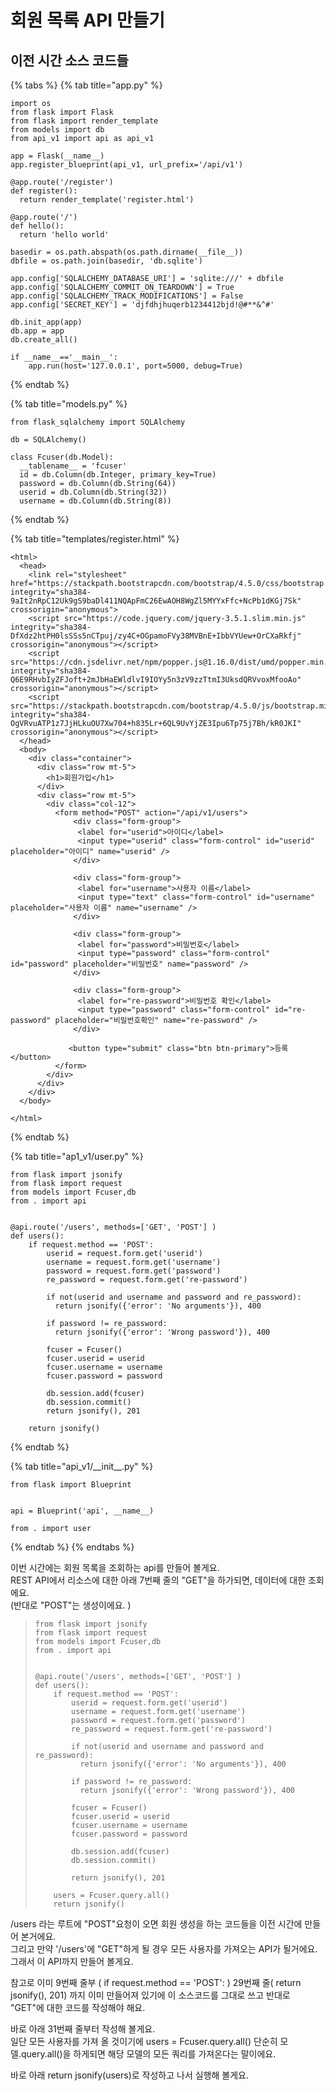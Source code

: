 # 회원 목록 API 만들기

## 이전 시간 소스 코드들 

{% tabs %}
{% tab title="app.py" %}
```text
import os 
from flask import Flask
from flask import render_template
from models import db
from api_v1 import api as api_v1

app = Flask(__name__)
app.register_blueprint(api_v1, url_prefix='/api/v1')

@app.route('/register')
def register():
  return render_template('register.html')

@app.route('/')
def hello():
  return 'hello world'

basedir = os.path.abspath(os.path.dirname(__file__))
dbfile = os.path.join(basedir, 'db.sqlite')

app.config['SQLALCHEMY_DATABASE_URI'] = 'sqlite:///' + dbfile
app.config['SQLALCHEMY_COMMIT_ON_TEARDOWN'] = True
app.config['SQLALCHEMY_TRACK_MODIFICATIONS'] = False
app.config['SECRET_KEY'] = 'djfdhjhuqerb1234412bjd!@#**&^#' 

db.init_app(app)
db.app = app
db.create_all()

if __name__=='__main__':
    app.run(host='127.0.0.1', port=5000, debug=True)
```
{% endtab %}

{% tab title="models.py" %}
```
from flask_sqlalchemy import SQLAlchemy 

db = SQLAlchemy()

class Fcuser(db.Model):
  __tablename__ = 'fcuser'
  id = db.Column(db.Integer, primary_key=True)
  password = db.Column(db.String(64))
  userid = db.Column(db.String(32))
  username = db.Column(db.String(8))
```
{% endtab %}

{% tab title="templates/register.html" %}
```
<html> 
  <head>
    <link rel="stylesheet" href="https://stackpath.bootstrapcdn.com/bootstrap/4.5.0/css/bootstrap.min.css" integrity="sha384-9aIt2nRpC12Uk9gS9baDl411NQApFmC26EwAOH8WgZl5MYYxFfc+NcPb1dKGj7Sk" crossorigin="anonymous">
    <script src="https://code.jquery.com/jquery-3.5.1.slim.min.js" integrity="sha384-DfXdz2htPH0lsSSs5nCTpuj/zy4C+OGpamoFVy38MVBnE+IbbVYUew+OrCXaRkfj" crossorigin="anonymous"></script>
    <script src="https://cdn.jsdelivr.net/npm/popper.js@1.16.0/dist/umd/popper.min.js" integrity="sha384-Q6E9RHvbIyZFJoft+2mJbHaEWldlvI9IOYy5n3zV9zzTtmI3UksdQRVvoxMfooAo" crossorigin="anonymous"></script>
    <script src="https://stackpath.bootstrapcdn.com/bootstrap/4.5.0/js/bootstrap.min.js" integrity="sha384-OgVRvuATP1z7JjHLkuOU7Xw704+h835Lr+6QL9UvYjZE3Ipu6Tp75j7Bh/kR0JKI" crossorigin="anonymous"></script>
  </head>
  <body>
    <div class="container">
      <div class="row mt-5">
        <h1>회원가입</h1>
      </div>
      <div class="row mt-5">
        <div class="col-12">
          <form method="POST" action="/api/v1/users">
              <div class="form-group">
               <label for="userid">아이디</label>
               <input type="userid" class="form-control" id="userid" placeholder="아이디" name="userid" />
              </div>

              <div class="form-group">
               <label for="username">사용자 이름</label>
               <input type="text" class="form-control" id="username" placeholder="사용자 이름" name="username" />
              </div>

              <div class="form-group">
               <label for="password">비밀번호</label>
               <input type="password" class="form-control" id="password" placeholder="비밀번호" name="password" />
              </div>

              <div class="form-group">
               <label for="re-password">비밀번호 확인</label>
               <input type="password" class="form-control" id="re-password" placeholder="비밀번호확인" name="re-password" />
              </div>

             <button type="submit" class="btn btn-primary">등록</button>
          </form>
        </div>
      </div>
    </div>
  </body>

</html>
```
{% endtab %}

{% tab title="ap1\_v1/user.py" %}
```
from flask import jsonify
from flask import request
from models import Fcuser,db
from . import api


@api.route('/users', methods=['GET', 'POST'] ) 
def users():
    if request.method == 'POST':
        userid = request.form.get('userid')
        username = request.form.get('username')
        password = request.form.get('password')
        re_password = request.form.get('re-password')

        if not(userid and username and password and re_password):
          return jsonify({'error': 'No arguments'}), 400
        
        if password != re_password: 
          return jsonify({'error': 'Wrong password'}), 400

        fcuser = Fcuser()
        fcuser.userid = userid
        fcuser.username = username
        fcuser.password = password

        db.session.add(fcuser)
        db.session.commit()
        return jsonify(), 201

    return jsonify()
```
{% endtab %}

{% tab title="api\_v1/\_\_init\_\_.py" %}
```
from flask import Blueprint


api = Blueprint('api', __name__)

from . import user
```
{% endtab %}
{% endtabs %}

이번 시간에는 회원 목록을 조회하는 api를 만들어 볼게요.   
REST API에서 리소스에 대한  아래 7번째 줄의 "GET"을 하가되면, 데이터에 대한 조회에요.  
\(반대로 "POST"는 생성이에요. \) 

> ```
> from flask import jsonify
> from flask import request
> from models import Fcuser,db
> from . import api
>
>
> @api.route('/users', methods=['GET', 'POST'] ) 
> def users():
>     if request.method == 'POST':
>         userid = request.form.get('userid')
>         username = request.form.get('username')
>         password = request.form.get('password')
>         re_password = request.form.get('re-password')
>
>         if not(userid and username and password and re_password):
>           return jsonify({'error': 'No arguments'}), 400
>         
>         if password != re_password: 
>           return jsonify({'error': 'Wrong password'}), 400
>
>         fcuser = Fcuser()
>         fcuser.userid = userid
>         fcuser.username = username
>         fcuser.password = password
>
>         db.session.add(fcuser)
>         db.session.commit()
>         
>         return jsonify(), 201
>
>     users = Fcuser.query.all()
>     return jsonify()
> ```

/users 라는 루트에 "POST"요청이 오면 회원 생성을 하는 코드들을 이전 시간에 만들어 본거에요.   
그리고 만약 '/users'에 "GET"하게 될 경우 모든 사용자를 가져오는 API가 될거에요. 그래서 이 API까지 만들어 볼게요.   
  
참고로 이미 9번째 줄부 \( if request.method == 'POST': \) 29번째 줄\( return jsonify\(\), 201\) 까지 이미 만들어져 있기에 이 소스코드를 그대로 쓰고 반대로 "GET"에 대한 코드를 작성해야 해요.   
  
바로 아래 31번째 줄부터 작성해 볼게요.   
일단 모든 사용자를 가져 올 것이기에 users = Fcuser.query.all\(\) 단순히 모델.query.all\(\)을 하게되면 해당 모델의 모든 쿼리를 가져온다는 말이에요.   
  
바로 아래 return jsonify\(users\)로 작성하고 나서 실행해 볼게요. 

